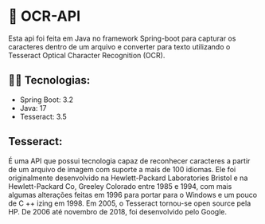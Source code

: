 # 📰 OCR-API

Esta api foi feita em Java no framework Spring-boot para capturar os caracteres
dentro de um arquivo e converter para texto utilizando o Tesseract Optical Character Recognition (OCR).

## 👨‍💻 Tecnologias:
- Spring Boot: 3.2
- Java: 17
- Tesseract: 3.5

## Tesseract:
É uma API que possui tecnologia capaz de reconhecer caracteres a partir de um arquivo de imagem com suporte a mais de 100 idiomas.
Ele foi originalmente desenvolvido na Hewlett-Packard Laboratories Bristol e na Hewlett-Packard Co, Greeley Colorado entre 1985 e 1994,
com mais algumas alterações feitas em 1996 para portar para o Windows e um pouco de C ++ izing em 1998. Em 2005,
o Tesseract tornou-se open source pela HP. De 2006 até novembro de 2018, foi desenvolvido pelo Google.
